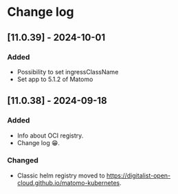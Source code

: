 # Change log

## [11.0.39] - 2024-10-01

### Added

- Possibility to set ingressClassName
- Set app to 5.1.2 of Matomo

## [11.0.38] - 2024-09-18

### Added

- Info about OCI registry.
- Change log 😁.

### Changed

- Classic helm registry moved to <https://digitalist-open-cloud.github.io/matomo-kubernetes>.
